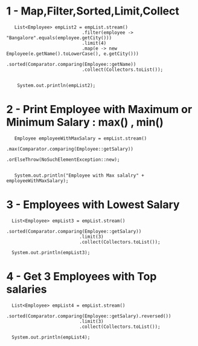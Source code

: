 
# 1 - Map,Filter,Sorted,Limit,Collect
        
	   List<Employee> empList2 = empList.stream() 
                                .filter(employee -> "Bangalore".equals(employee.getCity()))
                                .limit(4)
                                .map(e -> new Employee(e.getName().toLowerCase(), e.getCity()))
				                .sorted(Comparator.comparing(Employee::getName))
				                .collect(Collectors.toList());
		
		
		System.out.println(empList2);
		
# 2 - Print Employee with Maximum or Minimum Salary : max() , min() 

	   Employee employeeWithMaxSalary = empList.stream()
					                   .max(Comparator.comparing(Employee::getSalary))
					                   .orElseThrow(NoSuchElementException::new);
		
		
	   System.out.println("Employee with Max salalry" + employeeWithMaxSalary);
		
	
	
# 3 - Employees with Lowest Salary 

      List<Employee> empList3 = empList.stream() 
				               .sorted(Comparator.comparing(Employee::getSalary))
				               .limit(3)
				               .collect(Collectors.toList());
		
	  System.out.println(empList3);
	
	
# 4 - Get 3 Employees with Top salaries

      List<Employee> empList4 = empList.stream() 
                               .sorted(Comparator.comparing(Employee::getSalary).reversed())
                               .limit(3)
				               .collect(Collectors.toList());
		
	  System.out.println(empList4);
    
